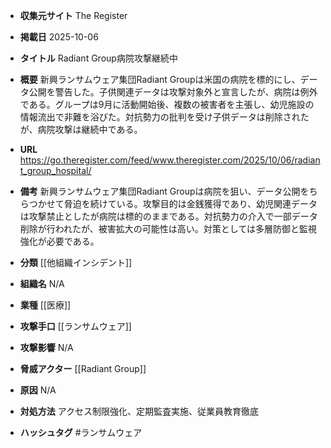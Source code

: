 - **収集元サイト**
The Register

- **掲載日**
2025-10-06

- **タイトル**
Radiant Group病院攻撃継続中

- **概要**
新興ランサムウェア集団Radiant Groupは米国の病院を標的にし、データ公開を警告した。子供関連データは攻撃対象外と宣言したが、病院は例外である。グループは9月に活動開始後、複数の被害者を主張し、幼児施設の情報流出で非難を浴びた。対抗勢力の批判を受け子供データは削除されたが、病院攻撃は継続中である。

- **URL**
https://go.theregister.com/feed/www.theregister.com/2025/10/06/radiant_group_hospital/

- **備考**
新興ランサムウェア集団Radiant Groupは病院を狙い、データ公開をちらつかせて脅迫を続けている。攻撃目的は金銭獲得であり、幼児関連データは攻撃禁止としたが病院は標的のままである。対抗勢力の介入で一部データ削除が行われたが、被害拡大の可能性は高い。対策としては多層防御と監視強化が必要である。

- **分類**
[[他組織インシデント]]

- **組織名**
N/A

- **業種**
[[医療]]

- **攻撃手口**
[[ランサムウェア]]

- **攻撃影響**
N/A

- **脅威アクター**
[[Radiant Group]]

- **原因**
N/A

- **対処方法**
アクセス制限強化、定期監査実施、従業員教育徹底

- **ハッシュタグ**
#ランサムウェア
